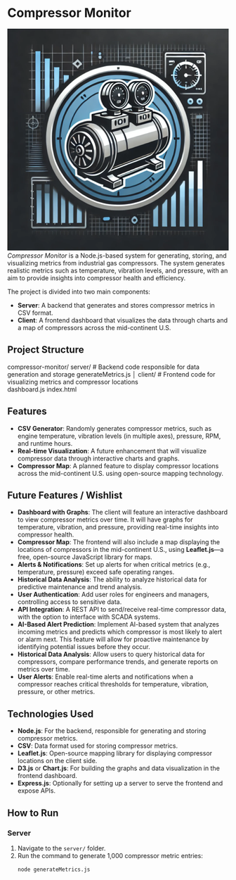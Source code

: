 # Compressor Monitor
![Alt text](./compressor-monitor-logo.webp)
_Compressor Monitor_ is a Node.js-based system for generating, storing, and visualizing metrics from industrial gas compressors. The system generates realistic metrics such as temperature, vibration levels, and pressure, with an aim to provide insights into compressor health and efficiency.

The project is divided into two main components:
- **Server**: A backend that generates and stores compressor metrics in CSV format.
- **Client**: A frontend dashboard that visualizes the data through charts and a map of compressors across the mid-continent U.S.

## Project Structure

compressor-monitor/ 
    server/ # Backend code responsible for data generation and storage 
        generateMetrics.js │ 
    client/ # Frontend code for visualizing metrics and compressor locations           
        dashboard.js
        index.html

## Features
- **CSV Generator**: Randomly generates compressor metrics, such as engine temperature, vibration levels (in multiple axes), pressure, RPM, and runtime hours.
- **Real-time Visualization**: A future enhancement that will visualize compressor data through interactive charts and graphs.
- **Compressor Map**: A planned feature to display compressor locations across the mid-continent U.S. using open-source mapping technology.

## Future Features / Wishlist
- **Dashboard with Graphs**: The client will feature an interactive dashboard to view compressor metrics over time. It will have graphs for temperature, vibration, and pressure, providing real-time insights into compressor health.
- **Compressor Map**: The frontend will also include a map displaying the locations of compressors in the mid-continent U.S., using **Leaflet.js**—a free, open-source JavaScript library for maps.
- **Alerts & Notifications**: Set up alerts for when critical metrics (e.g., temperature, pressure) exceed safe operating ranges.
- **Historical Data Analysis**: The ability to analyze historical data for predictive maintenance and trend analysis.
- **User Authentication**: Add user roles for engineers and managers, controlling access to sensitive data.
- **API Integration**: A REST API to send/receive real-time compressor data, with the option to interface with SCADA systems.
- **AI-Based Alert Prediction**: Implement AI-based system that analyzes incoming metrics and predicts which compressor is most likely to alert or alarm next. This feature will allow for proactive maintenance by identifying potential issues before they occur.
- **Historical Data Analysis**: Allow users to query historical data for compressors, compare performance trends, and generate reports on metrics over time.
- **User Alerts**: Enable real-time alerts and notifications when a compressor reaches critical thresholds for temperature, vibration, pressure, or other metrics.

## Technologies Used
- **Node.js**: For the backend, responsible for generating and storing compressor metrics.
- **CSV**: Data format used for storing compressor metrics.
- **Leaflet.js**: Open-source mapping library for displaying compressor locations on the client side.
- **D3.js** or **Chart.js**: For building the graphs and data visualization in the frontend dashboard.
- **Express.js**: Optionally for setting up a server to serve the frontend and expose APIs.

## How to Run

### Server
1. Navigate to the `server/` folder.
2. Run the command to generate 1,000 compressor metric entries:
   ```bash
   node generateMetrics.js
